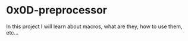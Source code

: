 # 0x0D-preprocessor

In this project I will learn about macros, what are they, how to use them, etc...